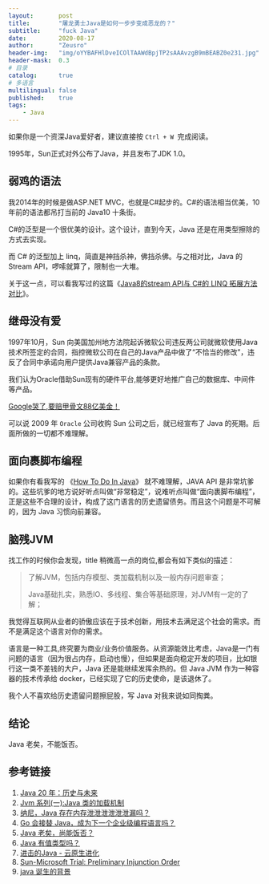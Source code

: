```yaml
---
layout:       post
title:        "屠龙勇士Java是如何一步步变成恶龙的？"
subtitle:     "fuck Java"
date:         2020-08-17
author:       "Zeusro"
header-img:   "img/oYYBAFHlDveICOlTAAWdBpjTP2sAAAvzgB9mBEABZ0e231.jpg"
header-mask:  0.3
# 目录
catalog:      true
# 多语言
multilingual: false
published:    true
tags:
    - Java
---
```



如果你是一个资深Java爱好者，建议直接按 `Ctrl + W `完成阅读。

1995年，Sun正式对外公布了Java，并且发布了JDK 1.0。

## 弱鸡的语法

我2014年的时候是做ASP.NET MVC，也就是C#起步的。C#的语法相当优美，10年前的语法都吊打当前的 Java10 十条街。

C#的泛型是一个很优美的设计。这个设计，直到今天，Java 还是在用类型擦除的方式去实现。

而 C# 的泛型加上 linq，简直是神挡杀神，佛挡杀佛。与之相对比，Java 的 Stream API，啰嗦就算了，限制也一大堆。

关于这一点，可以看我写过的这篇《[Java8的stream API与 C#的 LINQ 拓展方法对比](http://www.zeusro.com/2018/03/08/linq-vs-stream/)》。

## 继母没有爱

1997年10月，Sun 向美国加州地方法院起诉微软公司违反两公司就微软使用Java技术所签定的合同，指控微软公司在自己的Java产品中做了“不恰当的修改”，违反了合同中承诺向用户提供Java兼容产品的条款。

我们认为Oracle借助Sun现有的硬件平台,能够更好地推广自己的数据库、中间件等产品。

[Google哭了,要赔甲骨文88亿美金！](https://cloud.tencent.com/developer/article/1170732)

可以说 2009 年 `Oracle` 公司收购 Sun 公司之后，就已经宣布了 Java 的死期。后面所做的一切都不难理解。

## 面向裹脚布编程

如果你有看我写的
《[How To Do In Java](http://www.bullshitprogram.com/howtodoinjava/)》
就不难理解，JAVA API 是非常坑爹的。这些坑爹的地方说好听点叫做“非常稳定”，说难听点叫做“面向裹脚布编程”，正是这些不合理的设计，构成了这门语言的历史遗留债务。而且这个问题是不可解的，因为 Java 习惯向前兼容。

## 脑残JVM

找工作的时候你会发现，title 稍微高一点的岗位,都会有如下类似的描述：

> 了解JVM，包括内存模型、类加载机制以及一般内存问题审查；
>
> Java基础扎实，熟悉IO、多线程、集合等基础原理，对JVM有一定的了解；
> 

我觉得互联网从业者的骄傲应该在于技术创新，用技术去满足这个社会的需求。而不是满足这个语言对你的需求。

语言是一种工具,终究要为商业/业务价值服务。从资源能效比考虑，Java是一门有问题的语言（因为很占内存，启动也慢），但如果是面向稳定开发的项目，比如银行这一类不差钱的大户，Java 还是能继续发挥余热的。但 Java JVM 作为一种容器的技术传承给 docker，已经实现了它的历史使命，是该退休了。

我个人不喜欢给历史遗留问题擦屁股，写 Java 对我来说如同掏粪。

## 结论

Java 老矣，不能饭否。

## 参考链接

1. [Java 20 年：历史与未来](https://www.infoq.cn/article/2015/05/java-20-history-future)
1. [Jvm 系列(一):Java 类的加载机制](http://www.ityouknow.com/jvm/2017/08/19/class-loading-principle.html)
1. [纳尼，Java 存在内存泄泄泄泄泄泄漏吗？](http://www.ityouknow.com/java/2019/05/23/memory-leak.html)
2. [Go 会接替 Java，成为下一个企业级编程语言吗？](https://www.infoq.cn/article/QC4yNPx8YeIfaKiE*2DS)
3. [Java 老矣，尚能饭否？](https://www.infoq.cn/article/is-java-out-of-date)
4. [Java 有值类型吗？](http://www.yinwang.org/blog-cn/2016/06/08/java-value-type)
5. [进击的Java - 云原生进化](https://yq.aliyun.com/articles/718894)
6. [Sun-Microsoft Trial: Preliminary Injunction Order](https://www.washingtonpost.com/wp-srv/business/longterm/microsoft/documents/sunruling.htm)
1. [java 诞生的背景](https://blog.csdn.net/coslay/article/details/46675063)

